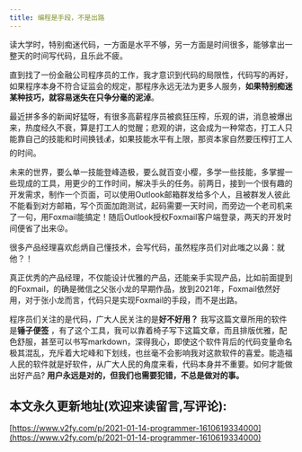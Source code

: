```yaml
---
title: 编程是手段，不是出路
---
```






读大学时，特别痴迷代码，一方面是水平不够，另一方面是时间很多，能够拿出一整天的时间写代码，且乐此不疲。

直到找了一份金融公司程序员的工作，我才意识到代码的局限性，代码写的再好，如果程序本身不符合证监会的规定，那程序永远无法为更多人服务，**如果特别痴迷某种技巧，就容易迷失在只争分毫的泥淖**。

最近拼多多的新闻好猛呀，有很多高薪程序员被疯狂压榨，乐观的讲，消息被爆出来，热度经久不衰，算是打工人的觉醒；悲观的讲，这会成为一种常态，打工人只能靠自己的技能和时间换钱💰，如果技能水平有上限，那资本家自然要压榨打工人的时间。

未来的世界，要么单一技能登峰造极，要么就百变小樱，多学一些技能，多掌握一些现成的工具，用更少的工作时间，解决手头的任务。前两日，接到一个很有趣的开发需求，制作一个页面，可以使用Outlook邮箱群发给多个人，且被群发人彼此不能看到对方邮箱，写个页面加跑测试，起码需要一天时间，而旁边一个老司机来了一句，用Foxmail能搞定！随后Outlook授权Foxmail客户端登录，两天的开发时间便省了出来😜。

很多产品经理喜欢彪炳自己懂技术，会写代码，虽然程序员们对此嗤之以鼻：就他？！

真正优秀的产品经理，不仅能设计优雅的产品，还能亲手实现产品，比如前面提到的Foxmail，的确是微信之父张小龙的早期作品，放到2021年，Foxmail依然好用，对于张小龙而言，代码只是实现Foxmail的手段，而不是出路。

程序员们关注的是代码，广大人民关注的是**好不好用？** 我写这篇文章所用的软件是**锤子便签** ，有了这个工具，我可以靠着椅子写下这篇文章，而且排版优雅，配色舒服，甚至可以书写markdown，深得我心，即使这个软件背后的代码变量命名极其混乱，充斥着大坨峰和下划线，也丝毫不会影响我对这款软件的喜爱。能造福人民的软件就是好软件，从广大人民的角度来看，代码本身并不重要。如何才能做出好产品? **用户永远是对的，但我们也需要犯错，不总是做对的事。**







## 本文永久更新地址(欢迎来读留言,写评论):

[https://www.v2fy.com/p/2021-01-14-programmer-1610619334000](https://www.v2fy.com/p/2021-01-14-programmer-1610619334000)
